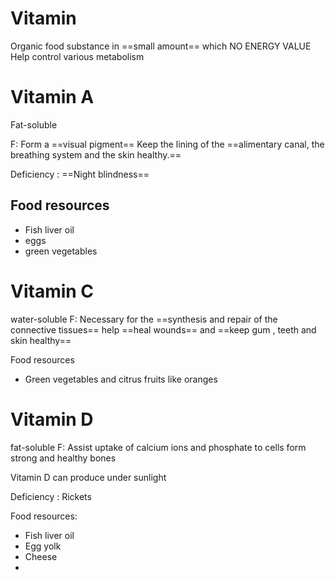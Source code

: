 # Vitamin
Organic food substance in ==small amount== which NO ENERGY VALUE
Help control various metabolism

# Vitamin A
Fat-soluble 

F: Form a ==visual pigment== 
Keep the lining of the ==alimentary canal, the breathing system and the skin healthy.==

Deficiency : ==Night blindness==

## Food resources 
- Fish liver oil
- eggs
- green vegetables

# Vitamin C


water-soluble
F: Necessary for the ==synthesis and repair of the connective tissues== 
help ==heal wounds== and ==keep gum , teeth and skin healthy==

Food resources
- Green vegetables and citrus fruits like oranges

# Vitamin D
fat-soluble 
F: Assist uptake of calcium ions and phosphate to cells
form strong and healthy bones

Vitamin D can produce under sunlight

Deficiency : Rickets

Food resources: 
- Fish liver oil 
- Egg yolk
- Cheese
- 